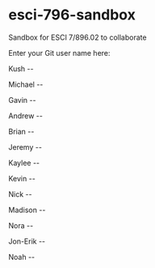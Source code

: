 # esci-796-sandbox
Sandbox for ESCI 7/896.02 to collaborate

Enter your Git user name here:

Kush -- 

Michael -- 

Gavin -- 

Andrew --

Brian -- 

Jeremy -- 

Kaylee -- 

Kevin -- 

Nick --

Madison --

Nora --

Jon-Erik --

Noah --
